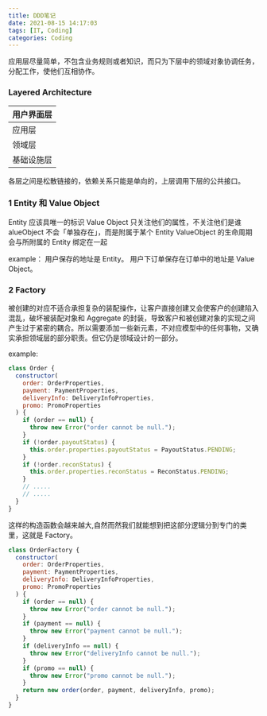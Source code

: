 ```yaml
---
title: DDD笔记
date: 2021-08-15 14:17:03
tags: [IT, Coding]
categories: Coding
---
```


应用层尽量简单，不包含业务规则或者知识，而只为下层中的领域对象协调任务，分配工作，使他们互相协作。

<!--more-->

### Layered Architecture

| 用户界面层 |
| ---------- |
| 应用层     |
| 领域层     |
| 基础设施层 |

各层之间是松散链接的，依赖关系只能是单向的，上层调用下层的公共接口。

### 1 Entity 和 Value Object

Entity 应该具唯一的标识
Value Object 只关注他们的属性，不关注他们是谁
alueObject 不会「单独存在」，而是附属于某个 Entity
ValueObject 的生命周期会与所附属的 Entity 绑定在一起

example：
用户保存的地址是 Entity。
用户下订单保存在订单中的地址是 Value Object。

### 2 Factory

被创建的对应不适合承担复杂的装配操作，让客户直接创建又会使客户的创建陷入混乱，破坏被装配对象和 Aggregate 的封装，导致客户和被创建对象的实现之间产生过于紧密的耦合。所以需要添加一些新元素，不对应模型中的任何事物，又确实承担领域层的部分职责。但它仍是领域设计的一部分。

example:

```js
class Order {
  constructor(
    order: OrderProperties,
    payment: PaymentProperties,
    deliveryInfo: DeliveryInfoProperties,
    promo: PromoProperties
  ) {
    if (order == null) {
      throw new Error("order cannot be null.");
    }
    if (!order.payoutStatus) {
      this.order.properties.payoutStatus = PayoutStatus.PENDING;
    }
    if (!order.reconStatus) {
      this.order.properties.reconStatus = ReconStatus.PENDING;
    }
    // .....
    // .....
  }
}
```

这样的构造函数会越来越大,自然而然我们就能想到把这部分逻辑分到专门的类里，这就是 Factory。

```js
class OrderFactory {
  constructor(
    order: OrderProperties,
    payment: PaymentProperties,
    deliveryInfo: DeliveryInfoProperties,
    promo: PromoProperties
  ) {
    if (order == null) {
      throw new Error("order cannot be null.");
    }
    if (payment == null) {
      throw new Error("payment cannot be null.");
    }
    if (deliveryInfo == null) {
      throw new Error("deliveryInfo cannot be null.");
    }
    if (promo == null) {
      throw new Error("promo cannot be null.");
    }
    return new order(order, payment, deliveryInfo, promo);
  }
}
```
